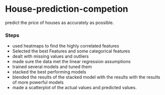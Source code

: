# House-prediction-competion
predict the price of houses as accurately as possible.

### Steps
- used heatmaps to find the highly correlated features
- Selected the best Features and some categorical features
- dealt with missing values and outliers
- made sure the data met the linear regression assumptions
- trained several models and tuned them
- stacked the best performing models
- blended the results of the stacked model with the results with the results of more powerful models
- made a scatterplot of the actual values and predicted values.
